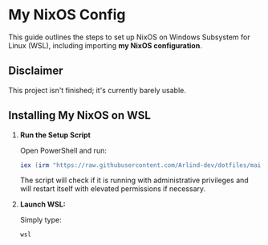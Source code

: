 # My NixOS Config

This guide outlines the steps to set up NixOS on Windows Subsystem for Linux (WSL), including importing **my NixOS configuration**.

## Disclaimer

This project isn't finished; it's currently barely usable.

## Installing My NixOS on WSL

1. **Run the Setup Script**

   Open PowerShell and run:

   ```PowerShell
   iex (irm "https://raw.githubusercontent.com/Arlind-dev/dotfiles/main/wsl-install/setup-wsl.ps1")
   ```

   The script will check if it is running with administrative privileges and will restart itself with elevated permissions if necessary.

2. **Launch WSL:**

   Simply type:

   ```PowerShell
   wsl
   ```
